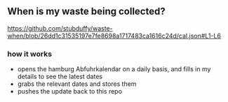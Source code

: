 ## When is my waste being collected?
  https://github.com/stubduffy/waste-when/blob/26dd1c31535197e7fe8698a1717483ca1616c24d/cal.json#L1-L6
  
  ### how it works
  - opens the hamburg Abfuhrkalendar on a daily basis, and fills in my details to see the latest dates
  - grabs the relevant dates and stores them
  - pushes the update back to this repo
  
